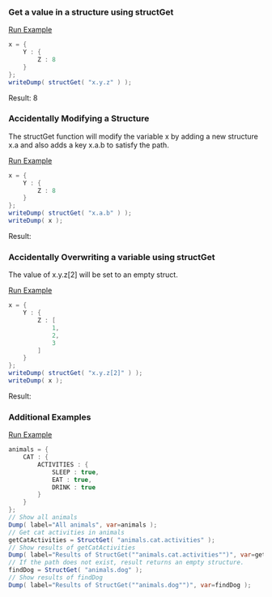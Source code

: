 ### Get a value in a structure using structGet



<a href="https://try.boxlang.io/?code=eJyrULBVqFbg4oxUsFKo5uLkjALSFlyctVy11lzlRZklqS6luQUaCsUlRaXJJe6pJRoKShV6lXpVSgqaCprWXAD06RBu" target="_blank">Run Example</a>

```java
x = { 
	Y : {
		Z : 8
	}
};
writeDump( structGet( "x.y.z" ) );

```

Result: 8

### Accidentally Modifying a Structure

The structGet function will modify the variable x by adding a new structure x.a and also adds a key x.a.b to satisfy the path.

<a href="https://try.boxlang.io/?code=eJyrULBVqFbg4oxUsFKo5uLkjALSFlyctVy11lzlRZklqS6luQUaCsUlRaXJJe6pJRoKShV6iXpJSgqaCpooSipAfAAqMRVN" target="_blank">Run Example</a>

```java
x = { 
	Y : {
		Z : 8
	}
};
writeDump( structGet( "x.a.b" ) );
writeDump( x );

```

Result: 

### Accidentally Overwriting a variable using structGet

The value of x.y.z[2] will be set to an empty struct.

<a href="https://try.boxlang.io/?code=eJyrULBVqFbg4oxUsFKo5uLkjALS0UCa01AHRBqBSWMgEcvFWctVa81VXpRZkupSmlugoVBcUlSaXOKeWqKhoFShV6lXFW0Uq6SgqaCJoqoCxAcAVw8YYA%3D%3D" target="_blank">Run Example</a>

```java
x = { 
	Y : {
		Z : [
			1,
			2,
			3
		]
	}
};
writeDump( structGet( "x.y.z[2]" ) );
writeDump( x );

```

Result: 

### Additional Examples

<a href="https://try.boxlang.io/?code=eJyVT01rhDAUPOuvGHLaBXHvLR5EpUhLKav0nmrUgBoxz23Lsv%2B9WTdV2uKhEAgz77354L3seKsR4AzXicIcdzi7jhNGefqa5mmSWcLJnpLkxQAaJ%2BFdiWReXmB8TJ8fLWHwxTXvcu8eDsga9Q7etuA3MzeeumGHlr%2BJNmDhOmAeTnwMLMJ%2Bvn4QhIITeEHyJEkKDdkvUrWgiFO4zgJkJkFB5mwHZtd8I%2BCvAsxKz8FGoaeWNFSF32I%2Fgx7XxdWCbVmwvW3zJ%2BHNO61AjcDAqUGpDN0rgviQmjwbyXw0jb02XSG6gT6hZ9tpFL5byb6MVb1Rt1T1Vkd7%2BK9qV7mlz7ezkf8Cp3K5ig%3D%3D" target="_blank">Run Example</a>

```java
animals = { 
	CAT : {
		ACTIVITIES : {
			SLEEP : true,
			EAT : true,
			DRINK : true
		}
	}
};
// Show all animals
Dump( label="All animals", var=animals );
// Get cat activities in animals
getCatActivities = StructGet( "animals.cat.activities" );
// Show results of getCatActivities
Dump( label="Results of StructGet(""animals.cat.activities"")", var=getCatActivities );
// If the path does not exist, result returns an empty structure.
findDog = StructGet( "animals.dog" );
// Show results of findDog
Dump( label="Results of StructGet(""animals.dog"")", var=findDog );

```


